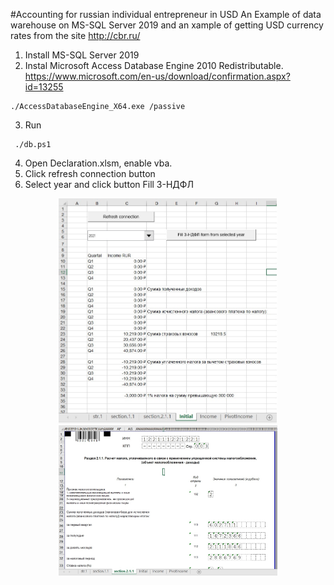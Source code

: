 #Accounting for russian individual entrepreneur in USD
An Example of data warehouse on MS-SQL Server 2019 and an xample of getting USD currency rates from the site http://cbr.ru/

1) Install MS-SQL Server 2019
2) Instal Microsoft Access Database Engine 2010 Redistributable. https://www.microsoft.com/en-us/download/confirmation.aspx?id=13255
```
./AccessDatabaseEngine_X64.exe /passive
```
3) Run
```
 ./db.ps1
```
4) Open Declaration.xlsm, enable vba.
5) Click refresh connection button
6) Select year and click button Fill 3-НДФЛ
<p align="center">
  <img src="./screen/screen02.jpg" width="350" title=" Initial form">
  <img src="./screen/screen03.jpg" width="350" alt="accessibility text">
</p>



